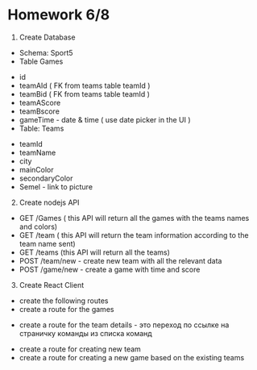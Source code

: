
# Homework 6/8
1. Create Database 
+ Schema: Sport5
+ Table Games
 <!-- 1 | 23 | 24 |  5 |  1 | 2023-08-06 17:00:00  -->
  + id
  + teamAId ( FK from teams table teamId )
  + teamBid ( FK from teams table teamId )
  + teamAScore
  + teamBscore
  + gameTime - date & time ( use date picker in the UI )
+ Table: Teams
<!-- 23 | Macabi Haifa | Haifa |  Green |  white | https://semel.jpeg  -->
<!-- 24 | Macabi Tel Aviv | TelAviv |  Yellow |  blue | https://semel.jpeg  -->
  + teamId
  + teamName
  + city
  + mainColor
  + secondaryColor
  + Semel - link to picture

<!-- select <Columns> from <TABLEA> join <TABLEB> on <TABLEA.Col> =  <TABLEB.Col>  -->

2. Create nodejs API
+ GET /Games ( this API will return all the games with the teams names and colors)
+ GET /team ( this API will return the team information according to the team name sent)
+ GET /teams (this API will return all the teams)
+ POST /team/new - create new team with all the relevant data
+ POST /game/new - create a game with time and score
3. Create React Client 
+ create the following routes
+ create a route for the games
- create a route for the team details - это переход по ссылке на страничку команды из списка команд
+ create a route for creating new team
+ create a route for creating a new game based on the existing teams
